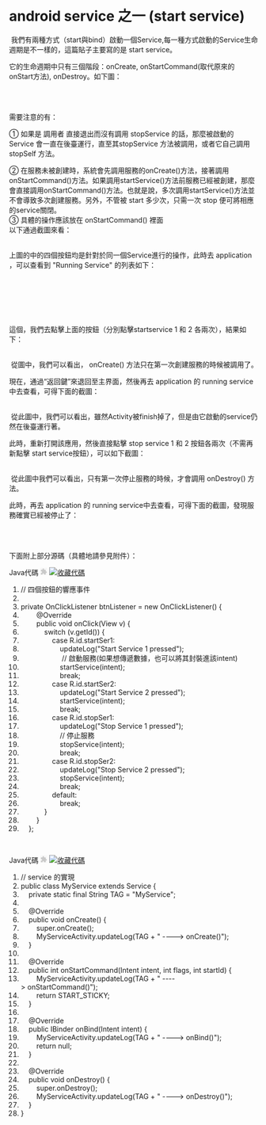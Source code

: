 # android service 之一 (start service)


<div id="blog_content" class="blog_content">
    <p>&nbsp;我們有兩種方式（start與bind）啟動一個Service,每一種方式啟動的Service生命週期是不一樣的，這篇貼子主要寫的是 start service。</p>
<p>它的生命週期中只有三個階段：onCreate, onStartCommand(取代原來的onStart方法), onDestroy。如下圖：</p>
<p><br><img src="images/015ce6a9-72a2-3250-9cd4-fe70653962d5.jpg" alt=""><br>&nbsp;</p>
<p>需要注意的有：</p>
<p>①&nbsp;如果是 調用者 直接退出而沒有調用 stopService 的話，那麼被啟動的 Service 會一直在後臺運行，直至其stopService 方法被調用，或者它自己調用stopSelf 方法。</p>
<p>② 在服務未被創建時，系統會先調用服務的onCreate()方法，接著調用onStartCommand()方法。如果調用startService()方法前服務已經被創建，那麼會直接調用onStartCommand()方法。也就是說，多次調用startService()方法並不會導致多次創建服務。另外，不管被 start 多少次，只需一次 stop 便可將相應的service關閉。<br>③ 具體的操作應該放在 onStartCommand()&nbsp;裡面<br>以下通過截圖來看：</p>
<p><img src="images/74fc29ab-de73-31b2-95ec-bf0172477d55.jpg" alt=""><br><br>上圖的中的四個按鈕均是針對於同一個Service進行的操作，此時去 application ，可以查看到 "Running Service" 的列表如下：</p>
<p><br><img src="images/c5f0bac4-b0e9-3ab6-aad0-cb6ab647a356.jpg" alt=""><br>&nbsp;</p>
<p><br><img src="images/d03745d4-9c9d-3291-baab-57bee975f24a.jpg" alt=""><br>&nbsp;</p>
<p>這個，我們去點擊上面的按鈕（分別點擊startservice 1 和 2 各兩次），結果如下：</p>
<p><br><img src="images/89765e8c-89a4-3f48-8e01-306f7328302e.jpg" alt=""><br>&nbsp;從圖中，我們可以看出， onCreate() 方法只在第一次創建服務的時候被調用了。</p>
<p>現在，通過“返回鍵”來退回至主界面，然後再去 application 的 running service中去查看，可得下面的截圖：</p>
<p><br><img src="images/b8290b29-942c-33f1-9aa4-483037db2841.jpg" alt=""><br>&nbsp;從此圖中，我們可以看出，雖然Activity被finish掉了，但是由它啟動的service仍然在後臺運行著。</p>
<p>此時，重新打開該應用，然後直接點擊 stop service 1 和 2 按鈕各兩次（不需再新點擊 start service按鈕），可以如下截圖：</p>
<p><br><img src="images/eb360e07-d7e9-3def-9216-361b3c7c237c.jpg" alt=""><br>&nbsp;從此圖中我們可以看出，只有第一次停止服務的時候，才會調用 onDestroy() 方法。</p>
<p>此時，再去 application 的 running service中去查看，可得下面的截圖，發現服務確實已經被停止了：</p>
<p><br><img src="images/9d0e2d4a-8e9f-3252-a268-d8b7362e191e.jpg" alt=""><br>&nbsp;</p>
<p>下面附上部分源碼（具體地請參見附件）：</p>
<div class="dp-highlighter" id=""><div class="bar"><div class="tools">Java代碼 <embed wmode="transparent" src="/javascripts/syntaxhighlighter/clipboard_new.swf" width="14" height="15" flashvars="clipboard=%2F%2F%20%E5%9B%9B%E4%B8%AA%E6%8C%89%E9%92%AE%E7%9A%84%E5%93%8D%E5%BA%94%E4%BA%8B%E4%BB%B6%0A%0Aprivate%20OnClickListener%20btnListener%20%3D%20new%20OnClickListener()%20%7B%0A%09%09%40Override%0A%09%09public%20void%20onClick(View%20v)%20%7B%0A%09%09%09switch%20(v.getId())%20%7B%0A%09%09%09%09case%20R.id.startSer1%3A%0A%09%09%09%09%09updateLog(%22Start%20Service%201%20pressed%22)%3B%0A%20%20%20%20%20%20%20%20%20%20%20%20%20%20%20%20%20%20%20%20%20%2F%2F%20%E5%90%AF%E5%8A%A8%E6%9C%8D%E5%8A%A1(%E5%A6%82%E6%9E%9C%E6%83%B3%E4%BC%A0%E9%80%92%E6%95%B0%E6%8D%AE%EF%BC%8C%E4%B9%9F%E5%8F%AF%E4%BB%A5%E5%B0%86%E5%85%B6%E5%B0%81%E8%A3%85%E8%BF%9B%E8%AF%A5intent)%0A%09%09%09%09%09startService(intent)%3B%0A%09%09%09%09%09break%3B%0A%09%09%09%09case%20R.id.startSer2%3A%0A%09%09%09%09%09updateLog(%22Start%20Service%202%20pressed%22)%3B%0A%09%09%09%09%09startService(intent)%3B%0A%09%09%09%09%09break%3B%0A%09%09%09%09case%20R.id.stopSer1%3A%0A%09%09%09%09%09updateLog(%22Stop%20Service%201%20pressed%22)%3B%0A%20%20%20%20%20%20%20%20%20%20%20%20%20%20%20%20%20%20%20%20%2F%2F%20%E5%81%9C%E6%AD%A2%E6%9C%8D%E5%8A%A1%0A%09%09%09%09%09stopService(intent)%3B%0A%09%09%09%09%09break%3B%0A%09%09%09%09case%20R.id.stopSer2%3A%0A%09%09%09%09%09updateLog(%22Stop%20Service%202%20pressed%22)%3B%0A%09%09%09%09%09stopService(intent)%3B%0A%09%09%09%09%09break%3B%0A%09%09%09%09default%3A%0A%09%09%09%09%09break%3B%0A%09%09%09%7D%0A%09%09%7D%0A%09%7D%3B%0A" quality="high" allowscriptaccess="always" type="application/x-shockwave-flash" pluginspage="http://www.macromedia.com/go/getflashplayer">&nbsp;<a href="javascript:void()" title="收藏這段代碼" onclick="code_favorites_do_favorite(this);return false;"><img class="star" src="/images/icon_star.png" alt="收藏代碼"><img class="spinner" src="/images/spinner.gif" style="display:none"></a></div></div><ol start="1" class="dp-j"><li><span><span class="comment">//&nbsp;四個按鈕的響應事件</span><span>&nbsp;&nbsp;</span></span></li><li><span>&nbsp;&nbsp;</span></li><li><span><span class="keyword">private</span><span>&nbsp;OnClickListener&nbsp;btnListener&nbsp;=&nbsp;</span><span class="keyword">new</span><span>&nbsp;OnClickListener()&nbsp;{&nbsp;&nbsp;</span></span></li><li><span>&nbsp;&nbsp;&nbsp;&nbsp;&nbsp;&nbsp;&nbsp;&nbsp;<span class="annotation">@Override</span><span>&nbsp;&nbsp;</span></span></li><li><span>&nbsp;&nbsp;&nbsp;&nbsp;&nbsp;&nbsp;&nbsp;&nbsp;<span class="keyword">public</span><span>&nbsp;</span><span class="keyword">void</span><span>&nbsp;onClick(View&nbsp;v)&nbsp;{&nbsp;&nbsp;</span></span></li><li><span>&nbsp;&nbsp;&nbsp;&nbsp;&nbsp;&nbsp;&nbsp;&nbsp;&nbsp;&nbsp;&nbsp;&nbsp;<span class="keyword">switch</span><span>&nbsp;(v.getId())&nbsp;{&nbsp;&nbsp;</span></span></li><li><span>&nbsp;&nbsp;&nbsp;&nbsp;&nbsp;&nbsp;&nbsp;&nbsp;&nbsp;&nbsp;&nbsp;&nbsp;&nbsp;&nbsp;&nbsp;&nbsp;<span class="keyword">case</span><span>&nbsp;R.id.startSer1:&nbsp;&nbsp;</span></span></li><li><span>&nbsp;&nbsp;&nbsp;&nbsp;&nbsp;&nbsp;&nbsp;&nbsp;&nbsp;&nbsp;&nbsp;&nbsp;&nbsp;&nbsp;&nbsp;&nbsp;&nbsp;&nbsp;&nbsp;&nbsp;updateLog(<span class="string">"Start&nbsp;Service&nbsp;1&nbsp;pressed"</span><span>);&nbsp;&nbsp;</span></span></li><li><span>&nbsp;&nbsp;&nbsp;&nbsp;&nbsp;&nbsp;&nbsp;&nbsp;&nbsp;&nbsp;&nbsp;&nbsp;&nbsp;&nbsp;&nbsp;&nbsp;&nbsp;&nbsp;&nbsp;&nbsp;&nbsp;<span class="comment">//&nbsp;啟動服務(如果想傳遞數據，也可以將其封裝進該intent)</span><span>&nbsp;&nbsp;</span></span></li><li><span>&nbsp;&nbsp;&nbsp;&nbsp;&nbsp;&nbsp;&nbsp;&nbsp;&nbsp;&nbsp;&nbsp;&nbsp;&nbsp;&nbsp;&nbsp;&nbsp;&nbsp;&nbsp;&nbsp;&nbsp;startService(intent);&nbsp;&nbsp;</span></li><li><span>&nbsp;&nbsp;&nbsp;&nbsp;&nbsp;&nbsp;&nbsp;&nbsp;&nbsp;&nbsp;&nbsp;&nbsp;&nbsp;&nbsp;&nbsp;&nbsp;&nbsp;&nbsp;&nbsp;&nbsp;<span class="keyword">break</span><span>;&nbsp;&nbsp;</span></span></li><li><span>&nbsp;&nbsp;&nbsp;&nbsp;&nbsp;&nbsp;&nbsp;&nbsp;&nbsp;&nbsp;&nbsp;&nbsp;&nbsp;&nbsp;&nbsp;&nbsp;<span class="keyword">case</span><span>&nbsp;R.id.startSer2:&nbsp;&nbsp;</span></span></li><li><span>&nbsp;&nbsp;&nbsp;&nbsp;&nbsp;&nbsp;&nbsp;&nbsp;&nbsp;&nbsp;&nbsp;&nbsp;&nbsp;&nbsp;&nbsp;&nbsp;&nbsp;&nbsp;&nbsp;&nbsp;updateLog(<span class="string">"Start&nbsp;Service&nbsp;2&nbsp;pressed"</span><span>);&nbsp;&nbsp;</span></span></li><li><span>&nbsp;&nbsp;&nbsp;&nbsp;&nbsp;&nbsp;&nbsp;&nbsp;&nbsp;&nbsp;&nbsp;&nbsp;&nbsp;&nbsp;&nbsp;&nbsp;&nbsp;&nbsp;&nbsp;&nbsp;startService(intent);&nbsp;&nbsp;</span></li><li><span>&nbsp;&nbsp;&nbsp;&nbsp;&nbsp;&nbsp;&nbsp;&nbsp;&nbsp;&nbsp;&nbsp;&nbsp;&nbsp;&nbsp;&nbsp;&nbsp;&nbsp;&nbsp;&nbsp;&nbsp;<span class="keyword">break</span><span>;&nbsp;&nbsp;</span></span></li><li><span>&nbsp;&nbsp;&nbsp;&nbsp;&nbsp;&nbsp;&nbsp;&nbsp;&nbsp;&nbsp;&nbsp;&nbsp;&nbsp;&nbsp;&nbsp;&nbsp;<span class="keyword">case</span><span>&nbsp;R.id.stopSer1:&nbsp;&nbsp;</span></span></li><li><span>&nbsp;&nbsp;&nbsp;&nbsp;&nbsp;&nbsp;&nbsp;&nbsp;&nbsp;&nbsp;&nbsp;&nbsp;&nbsp;&nbsp;&nbsp;&nbsp;&nbsp;&nbsp;&nbsp;&nbsp;updateLog(<span class="string">"Stop&nbsp;Service&nbsp;1&nbsp;pressed"</span><span>);&nbsp;&nbsp;</span></span></li><li><span>&nbsp;&nbsp;&nbsp;&nbsp;&nbsp;&nbsp;&nbsp;&nbsp;&nbsp;&nbsp;&nbsp;&nbsp;&nbsp;&nbsp;&nbsp;&nbsp;&nbsp;&nbsp;&nbsp;&nbsp;<span class="comment">//&nbsp;停止服務</span><span>&nbsp;&nbsp;</span></span></li><li><span>&nbsp;&nbsp;&nbsp;&nbsp;&nbsp;&nbsp;&nbsp;&nbsp;&nbsp;&nbsp;&nbsp;&nbsp;&nbsp;&nbsp;&nbsp;&nbsp;&nbsp;&nbsp;&nbsp;&nbsp;stopService(intent);&nbsp;&nbsp;</span></li><li><span>&nbsp;&nbsp;&nbsp;&nbsp;&nbsp;&nbsp;&nbsp;&nbsp;&nbsp;&nbsp;&nbsp;&nbsp;&nbsp;&nbsp;&nbsp;&nbsp;&nbsp;&nbsp;&nbsp;&nbsp;<span class="keyword">break</span><span>;&nbsp;&nbsp;</span></span></li><li><span>&nbsp;&nbsp;&nbsp;&nbsp;&nbsp;&nbsp;&nbsp;&nbsp;&nbsp;&nbsp;&nbsp;&nbsp;&nbsp;&nbsp;&nbsp;&nbsp;<span class="keyword">case</span><span>&nbsp;R.id.stopSer2:&nbsp;&nbsp;</span></span></li><li><span>&nbsp;&nbsp;&nbsp;&nbsp;&nbsp;&nbsp;&nbsp;&nbsp;&nbsp;&nbsp;&nbsp;&nbsp;&nbsp;&nbsp;&nbsp;&nbsp;&nbsp;&nbsp;&nbsp;&nbsp;updateLog(<span class="string">"Stop&nbsp;Service&nbsp;2&nbsp;pressed"</span><span>);&nbsp;&nbsp;</span></span></li><li><span>&nbsp;&nbsp;&nbsp;&nbsp;&nbsp;&nbsp;&nbsp;&nbsp;&nbsp;&nbsp;&nbsp;&nbsp;&nbsp;&nbsp;&nbsp;&nbsp;&nbsp;&nbsp;&nbsp;&nbsp;stopService(intent);&nbsp;&nbsp;</span></li><li><span>&nbsp;&nbsp;&nbsp;&nbsp;&nbsp;&nbsp;&nbsp;&nbsp;&nbsp;&nbsp;&nbsp;&nbsp;&nbsp;&nbsp;&nbsp;&nbsp;&nbsp;&nbsp;&nbsp;&nbsp;<span class="keyword">break</span><span>;&nbsp;&nbsp;</span></span></li><li><span>&nbsp;&nbsp;&nbsp;&nbsp;&nbsp;&nbsp;&nbsp;&nbsp;&nbsp;&nbsp;&nbsp;&nbsp;&nbsp;&nbsp;&nbsp;&nbsp;<span class="keyword">default</span><span>:&nbsp;&nbsp;</span></span></li><li><span>&nbsp;&nbsp;&nbsp;&nbsp;&nbsp;&nbsp;&nbsp;&nbsp;&nbsp;&nbsp;&nbsp;&nbsp;&nbsp;&nbsp;&nbsp;&nbsp;&nbsp;&nbsp;&nbsp;&nbsp;<span class="keyword">break</span><span>;&nbsp;&nbsp;</span></span></li><li><span>&nbsp;&nbsp;&nbsp;&nbsp;&nbsp;&nbsp;&nbsp;&nbsp;&nbsp;&nbsp;&nbsp;&nbsp;}&nbsp;&nbsp;</span></li><li><span>&nbsp;&nbsp;&nbsp;&nbsp;&nbsp;&nbsp;&nbsp;&nbsp;}&nbsp;&nbsp;</span></li><li><span>&nbsp;&nbsp;&nbsp;&nbsp;};&nbsp;&nbsp;</span></li></ol></div><pre name="code" class="java" codeable_id="" codeable_type="BlogComment" source_url="http://rainbow702.iteye.com/blog/1142685#" pre_index="0" title="android service 之一 (start service)" style="display: none;">// 四個按鈕的響應事件

private OnClickListener btnListener = new OnClickListener() {
		@Override
		public void onClick(View v) {
			switch (v.getId()) {
				case R.id.startSer1:
					updateLog("Start Service 1 pressed");
                     // 啟動服務(如果想傳遞數據，也可以將其封裝進該intent)
					startService(intent);
					break;
				case R.id.startSer2:
					updateLog("Start Service 2 pressed");
					startService(intent);
					break;
				case R.id.stopSer1:
					updateLog("Stop Service 1 pressed");
                    // 停止服務
					stopService(intent);
					break;
				case R.id.stopSer2:
					updateLog("Stop Service 2 pressed");
					stopService(intent);
					break;
				default:
					break;
			}
		}
	};
</pre>
<p>&nbsp;</p>
<div class="dp-highlighter" id=""><div class="bar"><div class="tools">Java代碼 <embed wmode="transparent" src="/javascripts/syntaxhighlighter/clipboard_new.swf" width="14" height="15" flashvars="clipboard=%2F%2F%20service%20%E7%9A%84%E5%AE%9E%E7%8E%B0%0Apublic%20class%20MyService%20extends%20Service%20%7B%0A%09private%20static%20final%20String%20TAG%20%3D%20%22MyService%22%3B%0A%0A%09%40Override%0A%09public%20void%20onCreate()%20%7B%0A%09%09super.onCreate()%3B%0A%09%09MyServiceActivity.updateLog(TAG%20%2B%20%22%20----%3E%20onCreate()%22)%3B%0A%09%7D%0A%0A%09%40Override%0A%09public%20int%20onStartCommand(Intent%20intent%2C%20int%20flags%2C%20int%20startId)%20%7B%0A%09%09MyServiceActivity.updateLog(TAG%20%2B%20%22%20----%3E%20onStartCommand()%22)%3B%0A%09%09return%20START_STICKY%3B%0A%09%7D%0A%0A%09%40Override%0A%09public%20IBinder%20onBind(Intent%20intent)%20%7B%0A%09%09MyServiceActivity.updateLog(TAG%20%2B%20%22%20----%3E%20onBind()%22)%3B%0A%09%09return%20null%3B%0A%09%7D%0A%0A%09%40Override%0A%09public%20void%20onDestroy()%20%7B%0A%09%09super.onDestroy()%3B%0A%09%09MyServiceActivity.updateLog(TAG%20%2B%20%22%20----%3E%20onDestroy()%22)%3B%0A%09%7D%0A%7D" quality="high" allowscriptaccess="always" type="application/x-shockwave-flash" pluginspage="http://www.macromedia.com/go/getflashplayer">&nbsp;<a href="javascript:void()" title="收藏這段代碼" onclick="code_favorites_do_favorite(this);return false;"><img class="star" src="/images/icon_star.png" alt="收藏代碼"><img class="spinner" src="/images/spinner.gif" style="display:none"></a></div></div><ol start="1" class="dp-j"><li><span><span class="comment">//&nbsp;service&nbsp;的實現</span><span>&nbsp;&nbsp;</span></span></li><li><span><span class="keyword">public</span><span>&nbsp;</span><span class="keyword">class</span><span>&nbsp;MyService&nbsp;</span><span class="keyword">extends</span><span>&nbsp;Service&nbsp;{&nbsp;&nbsp;</span></span></li><li><span>&nbsp;&nbsp;&nbsp;&nbsp;<span class="keyword">private</span><span>&nbsp;</span><span class="keyword">static</span><span>&nbsp;</span><span class="keyword">final</span><span>&nbsp;String&nbsp;TAG&nbsp;=&nbsp;</span><span class="string">"MyService"</span><span>;&nbsp;&nbsp;</span></span></li><li><span>&nbsp;&nbsp;</span></li><li><span>&nbsp;&nbsp;&nbsp;&nbsp;<span class="annotation">@Override</span><span>&nbsp;&nbsp;</span></span></li><li><span>&nbsp;&nbsp;&nbsp;&nbsp;<span class="keyword">public</span><span>&nbsp;</span><span class="keyword">void</span><span>&nbsp;onCreate()&nbsp;{&nbsp;&nbsp;</span></span></li><li><span>&nbsp;&nbsp;&nbsp;&nbsp;&nbsp;&nbsp;&nbsp;&nbsp;<span class="keyword">super</span><span>.onCreate();&nbsp;&nbsp;</span></span></li><li><span>&nbsp;&nbsp;&nbsp;&nbsp;&nbsp;&nbsp;&nbsp;&nbsp;MyServiceActivity.updateLog(TAG&nbsp;+&nbsp;<span class="string">"&nbsp;----&gt;&nbsp;onCreate()"</span><span>);&nbsp;&nbsp;</span></span></li><li><span>&nbsp;&nbsp;&nbsp;&nbsp;}&nbsp;&nbsp;</span></li><li><span>&nbsp;&nbsp;</span></li><li><span>&nbsp;&nbsp;&nbsp;&nbsp;<span class="annotation">@Override</span><span>&nbsp;&nbsp;</span></span></li><li><span>&nbsp;&nbsp;&nbsp;&nbsp;<span class="keyword">public</span><span>&nbsp;</span><span class="keyword">int</span><span>&nbsp;onStartCommand(Intent&nbsp;intent,&nbsp;</span><span class="keyword">int</span><span>&nbsp;flags,&nbsp;</span><span class="keyword">int</span><span>&nbsp;startId)&nbsp;{&nbsp;&nbsp;</span></span></li><li><span>&nbsp;&nbsp;&nbsp;&nbsp;&nbsp;&nbsp;&nbsp;&nbsp;MyServiceActivity.updateLog(TAG&nbsp;+&nbsp;<span class="string">"&nbsp;----&gt;&nbsp;onStartCommand()"</span><span>);&nbsp;&nbsp;</span></span></li><li><span>&nbsp;&nbsp;&nbsp;&nbsp;&nbsp;&nbsp;&nbsp;&nbsp;<span class="keyword">return</span><span>&nbsp;START_STICKY;&nbsp;&nbsp;</span></span></li><li><span>&nbsp;&nbsp;&nbsp;&nbsp;}&nbsp;&nbsp;</span></li><li><span>&nbsp;&nbsp;</span></li><li><span>&nbsp;&nbsp;&nbsp;&nbsp;<span class="annotation">@Override</span><span>&nbsp;&nbsp;</span></span></li><li><span>&nbsp;&nbsp;&nbsp;&nbsp;<span class="keyword">public</span><span>&nbsp;IBinder&nbsp;onBind(Intent&nbsp;intent)&nbsp;{&nbsp;&nbsp;</span></span></li><li><span>&nbsp;&nbsp;&nbsp;&nbsp;&nbsp;&nbsp;&nbsp;&nbsp;MyServiceActivity.updateLog(TAG&nbsp;+&nbsp;<span class="string">"&nbsp;----&gt;&nbsp;onBind()"</span><span>);&nbsp;&nbsp;</span></span></li><li><span>&nbsp;&nbsp;&nbsp;&nbsp;&nbsp;&nbsp;&nbsp;&nbsp;<span class="keyword">return</span><span>&nbsp;</span><span class="keyword">null</span><span>;&nbsp;&nbsp;</span></span></li><li><span>&nbsp;&nbsp;&nbsp;&nbsp;}&nbsp;&nbsp;</span></li><li><span>&nbsp;&nbsp;</span></li><li><span>&nbsp;&nbsp;&nbsp;&nbsp;<span class="annotation">@Override</span><span>&nbsp;&nbsp;</span></span></li><li><span>&nbsp;&nbsp;&nbsp;&nbsp;<span class="keyword">public</span><span>&nbsp;</span><span class="keyword">void</span><span>&nbsp;onDestroy()&nbsp;{&nbsp;&nbsp;</span></span></li><li><span>&nbsp;&nbsp;&nbsp;&nbsp;&nbsp;&nbsp;&nbsp;&nbsp;<span class="keyword">super</span><span>.onDestroy();&nbsp;&nbsp;</span></span></li><li><span>&nbsp;&nbsp;&nbsp;&nbsp;&nbsp;&nbsp;&nbsp;&nbsp;MyServiceActivity.updateLog(TAG&nbsp;+&nbsp;<span class="string">"&nbsp;----&gt;&nbsp;onDestroy()"</span><span>);&nbsp;&nbsp;</span></span></li><li><span>&nbsp;&nbsp;&nbsp;&nbsp;}&nbsp;&nbsp;</span></li><li><span>}&nbsp;&nbsp;</span></li></ol></div><pre name="code" class="java" codeable_id="" codeable_type="BlogComment" source_url="http://rainbow702.iteye.com/blog/1142685#" pre_index="1" title="android service 之一 (start service)" style="display: none;">// service 的實現
public class MyService extends Service {
	private static final String TAG = "MyService";

	@Override
	public void onCreate() {
		super.onCreate();
		MyServiceActivity.updateLog(TAG + " ----&gt; onCreate()");
	}

	@Override
	public int onStartCommand(Intent intent, int flags, int startId) {
		MyServiceActivity.updateLog(TAG + " ----&gt; onStartCommand()");
		return START_STICKY;
	}

	@Override
	public IBinder onBind(Intent intent) {
		MyServiceActivity.updateLog(TAG + " ----&gt; onBind()");
		return null;
	}

	@Override
	public void onDestroy() {
		super.onDestroy();
		MyServiceActivity.updateLog(TAG + " ----&gt; onDestroy()");
	}
}</pre>
<p>&nbsp;&nbsp;&nbsp;</p>
  </div>